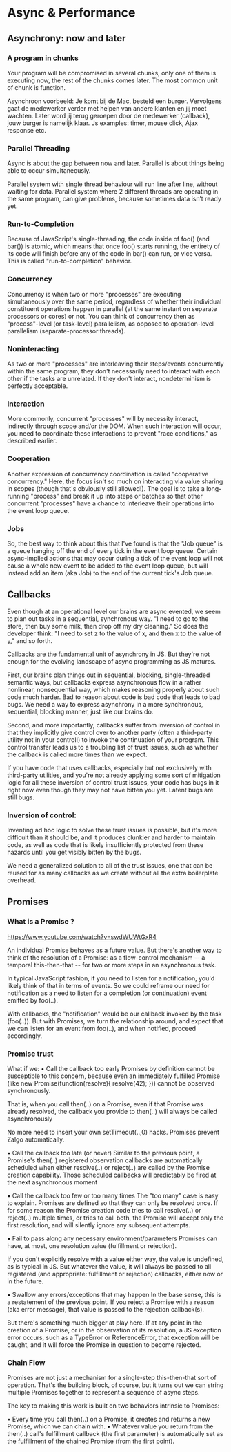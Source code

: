 
# Async & Performance

## Asynchrony: now and later

### A program in chunks 
Your program will be compromised in several chunks, only one of them is executing now, the rest of the chunks comes later. The most common unit of chunk is function. 

Asynchroon voorbeeld: 
Je komt bij de Mac, besteld een burger. Vervolgens gaat de medewerker verder met helpen van andere klanten en jij moet wachten. Later word jij terug geroepen door de medewerker (callback), jouw burger is namelijk klaar. 
Js examples: timer, mouse click, Ajax response etc. 

### Parallel Threading
Async is about the gap between now and later. Parallel is about things being able to occur simultaneously. 

Parallel system with single thread behaviour will run line after line, without waiting for data. 
Parallel system where 2 different threads are operating in the same program, can give problems, because sometimes data isn’t ready yet. 

### Run-to-Completion
Because of JavaScript's single-threading, the code inside of foo() (and bar()) is atomic, which means that once foo() starts running, the entirety of its code will finish before any of the code in bar() can run, or vice versa. This is called "run-to-completion" behavior.

### Concurrency 
Concurrency is when two or more "processes" are executing simultaneously over the same period, regardless of whether their individual constituent operations happen in parallel (at the same instant on separate processors or cores) or not. You can think of concurrency then as "process"-level (or task-level) parallelism, as opposed to operation-level parallelism (separate-processor threads). 


### Noninteracting
As two or more "processes" are interleaving their steps/events concurrently within the same program, they don't necessarily need to interact with each other if the tasks are unrelated. If they don't interact, nondeterminism is perfectly acceptable.

### Interaction
More commonly, concurrent "processes" will by necessity interact, indirectly through scope and/or the DOM. When such interaction will occur, you need to coordinate these interactions to prevent "race conditions," as described earlier.

### Cooperation
Another expression of concurrency coordination is called "cooperative concurrency." Here, the focus isn't so much on interacting via value sharing in scopes (though that's obviously still allowed!). The goal is to take a long-running "process" and break it up into steps or batches so that other concurrent "processes" have a chance to interleave their operations into the event loop queue.

### Jobs

So, the best way to think about this that I've found is that the "Job queue" is a queue hanging off the end of every tick in the event loop queue. Certain async-implied actions that may occur during a tick of the event loop will not cause a whole new event to be added to the event loop queue, but will instead add an item (aka Job) to the end of the current tick's Job queue.
 
## Callbacks

Even though at an operational level our brains are async evented, we seem to plan out tasks in a sequential, synchronous way. "I need to go to the store, then buy some milk, then drop off my dry cleaning." So does the developer think: "I need to set z to the value of x, and then x to the value of y," and so forth.

Callbacks are the fundamental unit of asynchrony in JS. But they're not enough for the evolving landscape of async programming as JS matures.

First, our brains plan things out in sequential, blocking, single-threaded semantic ways, but callbacks express asynchronous flow in a rather nonlinear, nonsequential way, which makes reasoning properly about such code much harder. Bad to reason about code is bad code that leads to bad bugs. We need a way to express asynchrony in a more synchronous, sequential, blocking manner, just like our brains do.

Second, and more importantly, callbacks suffer from inversion of control in that they implicitly give control over to another party (often a third-party utility not in your control!) to invoke the continuation of your program. This control transfer leads us to a troubling list of trust issues, such as whether the callback is called more times than we expect.

If you have code that uses callbacks, especially but not exclusively with third-party utilities, and you're not already applying some sort of mitigation logic for all these inversion of control trust issues, your code has bugs in it right now even though they may not have bitten you yet. Latent bugs are still bugs.

### Inversion of control:

Inventing ad hoc logic to solve these trust issues is possible, but it's more difficult than it should be, and it produces clunkier and harder to maintain code, as well as code that is likely insufficiently protected from these hazards until you get visibly bitten by the bugs.

We need a generalized solution to all of the trust issues, one that can be reused for as many callbacks as we create without all the extra boilerplate overhead.

## Promises 

### What is a Promise ?
https://www.youtube.com/watch?v=swdWUWtGxR4

An individual Promise behaves as a future value. But there's another way to think of the resolution of a Promise: as a flow-control mechanism -- a temporal this-then-that -- for two or more steps in an asynchronous task.

In typical JavaScript fashion, if you need to listen for a notification, you'd likely think of that in terms of events. So we could reframe our need for notification as a need to listen for a completion (or continuation) event emitted by foo(..).

With callbacks, the "notification" would be our callback invoked by the task (foo(..)). But with Promises, we turn the relationship around, and expect that we can listen for an event from foo(..), and when notified, proceed accordingly.

### Promise trust 

What if we: 
• Call the callback too early
Promises by definition cannot be susceptible to this concern, because even an immediately fulfilled Promise (like new Promise(function(resolve){ resolve(42); })) cannot be observed synchronously.

That is, when you call then(..) on a Promise, even if that Promise was already resolved, the callback you provide to then(..) will always be called asynchronously

No more need to insert your own setTimeout(..,0) hacks. Promises prevent Zalgo automatically.

• Call the callback too late (or never)
Similar to the previous point, a Promise's then(..) registered observation callbacks are automatically scheduled when either resolve(..) or reject(..) are called by the Promise creation capability. Those scheduled callbacks will predictably be fired at the next asynchronous moment



• Call the callback too few or too many times
The "too many" case is easy to explain. Promises are defined so that they can only be resolved once. If for some reason the Promise creation code tries to call resolve(..) or reject(..) multiple times, or tries to call both, the Promise will accept only the first resolution, and will silently ignore any subsequent attempts.

• Fail to pass along any necessary environment/parameters
Promises can have, at most, one resolution value (fulfillment or rejection).

If you don't explicitly resolve with a value either way, the value is undefined, as is typical in JS. But whatever the value, it will always be passed to all registered (and appropriate: fulfillment or rejection) callbacks, either now or in the future.


• Swallow any errors/exceptions that may happen
In the base sense, this is a restatement of the previous point. If you reject a Promise with a reason (aka error message), that value is passed to the rejection callback(s).

But there's something much bigger at play here. If at any point in the creation of a Promise, or in the observation of its resolution, a JS exception error occurs, such as a TypeError or ReferenceError, that exception will be caught, and it will force the Promise in question to become rejected.


### Chain Flow 
Promises are not just a mechanism for a single-step this-then-that sort of operation. That's the building block, of course, but it turns out we can string multiple Promises together to represent a sequence of async steps.

The key to making this work is built on two behaviors intrinsic to Promises:

• Every time you call then(..) on a Promise, it creates and returns a new Promise, which we can chain with.
• Whatever value you return from the then(..) call's fulfillment callback (the first parameter) is automatically set as the fulfillment of the chained Promise (from the first point).

